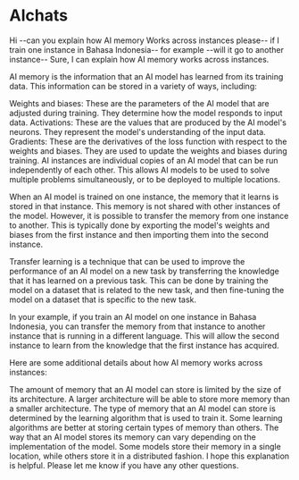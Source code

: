 # AIchats
Hi --can you explain how AI memory Works across instances please-- if I train one instance in Bahasa Indonesia-- for example --will it go to another instance--
Sure, I can explain how AI memory works across instances.

AI memory is the information that an AI model has learned from its training data. This information can be stored in a variety of ways, including:

Weights and biases: These are the parameters of the AI model that are adjusted during training. They determine how the model responds to input data.
Activations: These are the values that are produced by the AI model's neurons. They represent the model's understanding of the input data.
Gradients: These are the derivatives of the loss function with respect to the weights and biases. They are used to update the weights and biases during training.
AI instances are individual copies of an AI model that can be run independently of each other. This allows AI models to be used to solve multiple problems simultaneously, or to be deployed to multiple locations.

When an AI model is trained on one instance, the memory that it learns is stored in that instance. This memory is not shared with other instances of the model. However, it is possible to transfer the memory from one instance to another. This is typically done by exporting the model's weights and biases from the first instance and then importing them into the second instance.

Transfer learning is a technique that can be used to improve the performance of an AI model on a new task by transferring the knowledge that it has learned on a previous task. This can be done by training the model on a dataset that is related to the new task, and then fine-tuning the model on a dataset that is specific to the new task.

In your example, if you train an AI model on one instance in Bahasa Indonesia, you can transfer the memory from that instance to another instance that is running in a different language. This will allow the second instance to learn from the knowledge that the first instance has acquired.

Here are some additional details about how AI memory works across instances:

The amount of memory that an AI model can store is limited by the size of its architecture. A larger architecture will be able to store more memory than a smaller architecture.
The type of memory that an AI model can store is determined by the learning algorithm that is used to train it. Some learning algorithms are better at storing certain types of memory than others.
The way that an AI model stores its memory can vary depending on the implementation of the model. Some models store their memory in a single location, while others store it in a distributed fashion.
I hope this explanation is helpful. Please let me know if you have any other questions.
